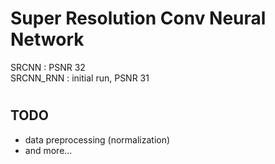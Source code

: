 # Super Resolution Conv Neural Network

SRCNN : PSNR 32\
SRCNN_RNN : initial run, PSNR 31
# 
## TODO
- data preprocessing (normalization)
- and more...
